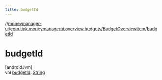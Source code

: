 ```yaml
---
title: budgetId
---
```

//[moneymanager-ui](../../../index.html)/[com.tink.moneymanagerui.overview.budgets](../index.html)/[BudgetOverviewItem](index.html)/[budgetId](budget-id.html)



# budgetId



[androidJvm]\
val [budgetId](budget-id.html): [String](https://kotlinlang.org/api/latest/jvm/stdlib/kotlin/-string/index.html)




